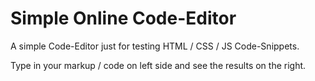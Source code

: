 # Simple Online Code-Editor

A simple Code-Editor just for testing HTML / CSS / JS Code-Snippets.

Type in your markup / code on left side and see the results on the right. 
